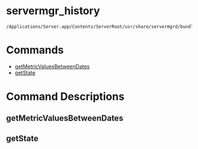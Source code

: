 # servermgr_history

```console
/Applications/Server.app/Contents/ServerRoot/usr/share/servermgrd/bundles/servermgr_history.bundle/Contents/MacOS/servermgr_history
```

# Commands

* [getMetricValuesBetweenDates](https://github.com/erikberglund/servermgr_commands/blob/master/servermgr_history.md#getmetricvaluesbetweendates)
* [getState](https://github.com/erikberglund/servermgr_commands/blob/master/servermgr_history.md#getstate)

# Command Descriptions

## getMetricValuesBetweenDates

## getState

